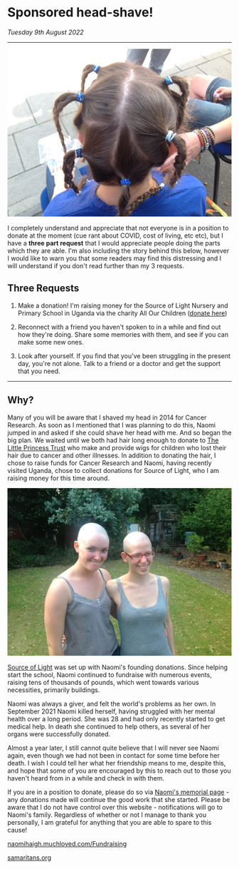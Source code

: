 # Sponsored head-shave!

_Tuesday 9th August 2022_

---

![](images/IMG_1013.JPG)

I completely understand and appreciate that not everyone is in a position to donate at the moment (cue rant about COVID, cost of living, etc etc), but I have a **three part request** that I would appreciate people doing the parts which they are able. I'm also including the story behind this below, however I would like to warn you that some readers may find this distressing and I will understand if you don't read further than my 3 requests.

## Three Requests

1) Make a donation! I'm raising money for the Source of Light Nursery and Primary School in Uganda via the charity All Our Children ([donate here](https://www.muchloved.com/Donate/DonationAmount?id=229c7856-9949-4953-9d4b-8654a97610b3))

2) Reconnect with a friend you haven't spoken to in a while and find out how they're doing. Share some memories with them, and see if you can make some new ones.

3) Look after yourself. If you find that you've been struggling in the present day, you're not alone. Talk to a friend or a doctor and get the support that you need.

---

## Why?

Many of you will be aware that I shaved my head in 2014 for Cancer Research. As soon as I mentioned that I was planning to do this, Naomi jumped in and asked if she could shave her head with me. And so began the big plan. We waited until we both had hair long enough to donate to [The Little Princess Trust](https://www.littleprincesses.org.uk) who make and provide wigs for children who lost their hair due to cancer and other illnesses. In addition to donating the hair, I chose to raise funds for Cancer Research and Naomi, having recently visited Uganda, chose to collect donations for Source of Light, who I am raising money for this time around.

![](images/IMG_1030.JPG)

[Source of Light](https://www.allourchildren.co.uk/post/the-source-of-light-nursery-and-primary-school-mubende-uganda) was set up with Naomi's founding donations. Since helping start the school, Naomi continued to fundraise with numerous events, raising tens of thousands of pounds, which went towards various necessities, primarily buildings.

Naomi was always a giver, and felt the world's problems as her own. In September 2021 Naomi killed herself, having struggled with her mental health over a long period. She was 28 and had only recently started to get medical help. In death she continued to help others, as several of her organs were successfully donated.

Almost a year later, I still cannot quite believe that I will never see Naomi again, even though we had not been in contact for some time before her death. I wish I could tell her what her friendship means to me, despite this, and hope that some of you are encouraged by this to reach out to those you haven't heard from in a while and check in with them.

If you are in a position to donate, please do so via [Naomi's memorial page](https://www.muchloved.com/Donate/DonationAmount?id=229c7856-9949-4953-9d4b-8654a97610b3) - any donations made will continue the good work that she started. Please be aware that I do not have control over this website - notifications will go to Naomi's family. Regardless of whether or not I manage to thank you personally, I am grateful for anything that you are able to spare to this cause!

[naomihaigh.muchloved.com/Fundraising](https://naomihaigh.muchloved.com/Fundraising)

[samaritans.org](https://www.samaritans.org)
